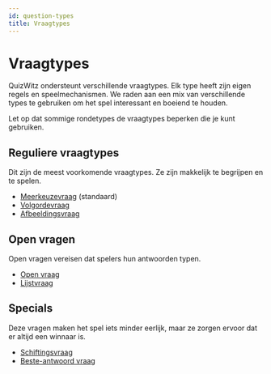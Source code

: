 ```yaml
---
id: question-types
title: Vraagtypes
---
```


# Vraagtypes

QuizWitz ondersteunt verschillende vraagtypes. Elk type heeft zijn eigen regels en speelmechanismen.
We raden aan een mix van verschillende types te gebruiken om het spel interessant en boeiend te houden.

Let op dat sommige rondetypes de vraagtypes beperken die je kunt gebruiken.

## Reguliere vraagtypes

Dit zijn de meest voorkomende vraagtypes. Ze zijn makkelijk te begrijpen en te spelen.

- [Meerkeuzevraag](001-multiple-choice.md) (standaard)
- [Volgordevraag](003-order-question.md)
- [Afbeeldingsvraag](004-image-map.md)

## Open vragen

Open vragen vereisen dat spelers hun antwoorden typen.

- [Open vraag](002-open-question.md)
- [Lijstvraag](005-list-question.md)

## Specials

Deze vragen maken het spel iets minder eerlijk, maar ze zorgen ervoor dat er altijd een winnaar is.

- [Schiftingsvraag](006-tiebreaker-question.md)
- [Beste-antwoord vraag](007-best-answer-question.md)
